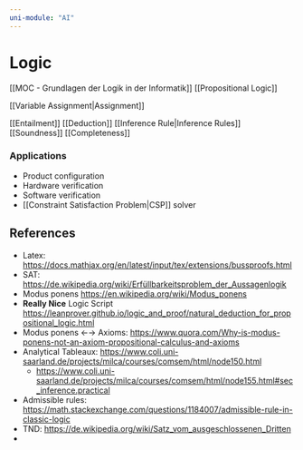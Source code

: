 ```yaml
---
uni-module: "AI"
---
```


# Logic

[[MOC - Grundlagen der Logik in der Informatik]]
[[Propositional Logic]]

[[Variable Assignment|Assignment]]

[[Entailment]]
[[Deduction]]
[[Inference Rule|Inference Rules]]
[[Soundness]]
[[Completeness]]

### Applications

- Product configuration
- Hardware verification
- Software verification
- [[Constraint Satisfaction Problem|CSP]] solver

## References

- Latex: https://docs.mathjax.org/en/latest/input/tex/extensions/bussproofs.html
- SAT: https://de.wikipedia.org/wiki/Erfüllbarkeitsproblem_der_Aussagenlogik
- Modus ponens https://en.wikipedia.org/wiki/Modus_ponens
- **Really Nice** Logic Script https://leanprover.github.io/logic_and_proof/natural_deduction_for_propositional_logic.html
- Modus ponens ←→ Axioms: https://www.quora.com/Why-is-modus-ponens-not-an-axiom-propositional-calculus-and-axioms
- Analytical Tableaux: https://www.coli.uni-saarland.de/projects/milca/courses/comsem/html/node150.html
  - https://www.coli.uni-saarland.de/projects/milca/courses/comsem/html/node155.html#sec_inference.practical
- Admissible rules: https://math.stackexchange.com/questions/1184007/admissible-rule-in-classic-logic
- TND: https://de.wikipedia.org/wiki/Satz_vom_ausgeschlossenen_Dritten
-
